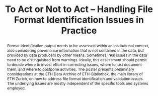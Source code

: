 ---
abstract: Format identification output needs to be assessed within an institutional
  context, also considering provenance information that is not contained in the data,
  but provided by data producers by other means. Sometimes, real issues in the data
  need to be distinguished from warnings. Ideally, this assessment should permit to
  decide where to invest effort in correcting issues, where to just document them,
  and where to postpone activities. The poster presents preliminary considerations
  at the ETH Data Archive of ETH-Bibliothek, the main library of ETH Zurich, on how
  to address file format identification and validation issues. The underlying issues
  are mostly independent of the specific tools and systems employed.
creators:
- Töwe, Matthias
- Suri, Roland E.
- Geisser, Franziska
date: null
document_url: https://services.phaidra.univie.ac.at/api/object/o:503183/download
grand_parent: iPRES
institutions: []
keywords: []
landing_page_url: https://phaidra.univie.ac.at/o:503183
language: eng
layout: publication
license: CC BY-NC-SA 3.0 AT
notes_url: null
parent: iPRES 2016
publication_type: poster
size: 44108
slides_url: null
source_name: iPRES
title: To Act or Not to Act – Handling File Format Identification Issues in Practice
year: 2016
---